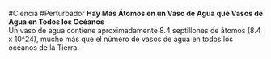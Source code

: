 #Ciencia #Perturbador 
**Hay Más Átomos en un Vaso de Agua que Vasos de Agua en Todos los Océanos**  
Un vaso de agua contiene aproximadamente 8.4 septillones de átomos (8.4 x 10^24), mucho más que el número de vasos de agua en todos los océanos de la Tierra.
